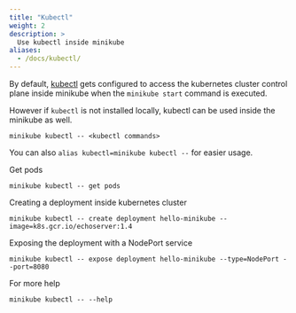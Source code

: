 ```yaml
---
title: "Kubectl"
weight: 2
description: >
  Use kubectl inside minikube
aliases:
  - /docs/kubectl/
---
```


By default, [kubectl](https://kubernetes.io/docs/tasks/tools/install-kubectl/) gets configured to access the kubernetes cluster control plane
inside minikube when the `minikube start` command is executed. 

However if `kubectl` is not installed locally, kubectl can be used inside the minikube
as well.

`minikube kubectl -- <kubectl commands>`

You can also `alias kubectl=minikube kubectl --` for easier usage.

Get pods

`minikube kubectl -- get pods`

Creating a deployment inside kubernetes cluster

`minikube kubectl -- create deployment hello-minikube --image=k8s.gcr.io/echoserver:1.4`

Exposing the deployment with a NodePort service

`minikube kubectl -- expose deployment hello-minikube --type=NodePort --port=8080`

For more help

`minikube kubectl -- --help`
